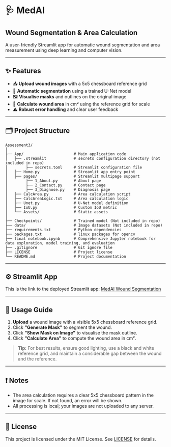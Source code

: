 # 🩺 MedAI 
## Wound Segmentation & Area Calculation

A user-friendly Streamlit app for automatic wound segmentation and area measurement using deep learning and computer vision.

---

## ✨ Features

- 📤 **Upload wound images** with a 5x5 chessboard reference grid
- 🤖 **Automatic segmentation** using a trained U-Net model
- 🖼️ **Visualise masks** and outlines on the original image
- 📏 **Calculate wound area** in cm² using the reference grid for scale
- ⚠️ **Robust error handling** and clear user feedback

---

## 🗂️ Project Structure

```
Assessment3/
│
├── App/                      # Main application code
│   ├── .streamlit            # secrets configuration directory (not included in repo)
│        ├── secrets.toml     # Streamlit configuration file
│   ├── Home.py               # Streamlit app entry point
│   ├── pages/                # Streamlit multipage support
│        ├── 1_About.py       # About page
│        ├── 2_Contact.py     # Contact page
│        ├── 3_Diagnose.py    # Diagnosis page
│   ├── CalcArea.py           # Area calculation script
│   ├── CalcAreaLogic.txt     # Area calculation logic
│   ├── Unet.py               # U-Net model definition
│   ├── IoU.py                # Custom IoU metric
│   └── Assets/               # Static assets
│
├── Checkpoints/              # Trained model (Not included in repo)
├── data/                     # Image datasets (Not included in repo)
├── requirements.txt          # Python dependencies
├── packages.txt              # linux packages for opencv
├── final notebook.ipynb      # Comprehensive Jupyter notebook for data exploration, model training, and evaluation
├── .gitignore                # Git ignore file
├── LICENSE                   # Project license
└── README.md                 # Project documentation
```

---

## ⚙️ Streamlit App

This is the link to the deployed Streamlit app: [MedAI Wound Segmentation](https://woundseg-app.streamlit.app/)

---

## 📝 Usage Guide

1. **Upload** a wound image with a visible 5x5 chessboard reference grid.
2. Click **"Generate Mask"** to segment the wound.
3. Click **"Show Mask on Image"** to visualise the mask outline.
4. Click **"Calculate Area"** to compute the wound area in cm².

> **Tip:** For best results, ensure good lighting, use a black and white reference grid, and maintain a considerable gap between the wound and the reference.

---

## ❗ Notes

- The area calculation requires a clear 5x5 chessboard pattern in the image for scale. If not found, an error will be shown.
- All processing is local; your images are not uploaded to any server.

---

## 📄 License

This project is licensed under the MIT License. See [LICENSE](LICENSE) for details.

